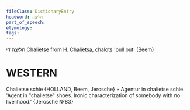 ```yaml
---
fileClass: DictionaryEntry
headword: חליצה
part_of_speech: 
etymology: 
tags: 
---
```

חליצה
די
Chalietse from H. Chalietsa, chalots 'pull out' (Beem)

WESTERN
========

Chalietse schie {HOLLAND, Beem, Jerosche}
	•	Agentur in chalietse schie. 'Agent in "chalietse" shoes. Ironic characterization of somebody with no livelihood.' {Jerosche №83}

